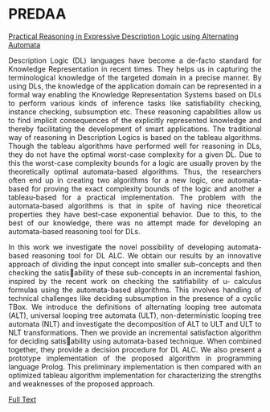 PREDAA
======

[Practical Reasoning in Expressive Description Logic using Alternating Automata](http://pro.unibz.it/library/thesis/00006468S\_14424.pdf)

<p align="justify">
Description Logic (DL) languages have become a de-facto standard for Knowledge Representation
in recent times. They helps us in capturing the terminological knowledge of
the targeted domain in a precise manner. By using DLs, the knowledge of the application
domain can be represented in a formal way enabling the Knowledge Representation Systems
based on DLs to perform various kinds of inference tasks like satisfiability checking,
instance checking, subsumption etc. These reasoning capabilities allow us to find implicit
consequences of the explicitly represented knowledge and thereby facilitating the development
of smart applications. The traditional way of reasoning in Description Logics is based
on the tableau algorithms. Though the tableau algorithms have performed well for reasoning
in DLs, they do not have the optimal worst-case complexity for a given DL. Due to
this the worst-case complexity bounds for a logic are usually proven by the theoretically
optimal automata-based algorithms. Thus, the researchers often end up in creating two
algorithms for a new logic, one automata-based for proving the exact complexity bounds of
the logic and another a tableau-based for a practical implementation. The problem with
the automata-based algorithms is that in spite of having nice theoretical properties they
have best-case exponential behavior. Due to this, to the best of our knowledge, there was
no attempt made for developing an automata-based reasoning tool for DLs.
</p>

<p align="justify">
In this work we investigate the novel possibility of developing automata-based reasoning
tool for DL ALC. We obtain our results by an innovative approach of dividing the input
concept into smaller sub-concepts and then checking the satisability of these sub-concepts
in an incremental fashion, inspired by the recent work on checking the satifiability of u-
calculus formulas using the automata-based algorithms. This involves handling of technical
challenges like deciding subsumption in the presence of a cyclic TBox. We introduce the
definitions of alternating looping tree automata (ALT), universal looping tree automata
(ULT), non-deterministic looping tree automata (NLT) and investigate the decomposition
of ALT to ULT and ULT to NLT transformations. Then we provide an incremental satisfaction
algorithm for deciding satisability using automata-based technique. When combined
together, they provide a decision procedure for DL ALC. We also present a prototype implementation
of the proposed algorithm in programming language Prolog. This preliminary
implementation is then compared with an optimized tableau algorithm implementation for
characterizing the strengths and weaknesses of the proposed approach.
</p>

[Full Text](http://pro.unibz.it/library/thesis/00006468S\_14424.pdf)
